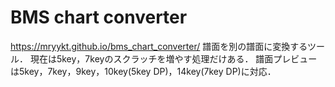 # BMS chart converter
https://mryykt.github.io/bms_chart_converter/
譜面を別の譜面に変換するツール．
現在は5key，7keyのスクラッチを増やす処理だけある．
譜面プレビューは5key，7key，9key，10key(5key DP)，14key(7key DP)に対応．